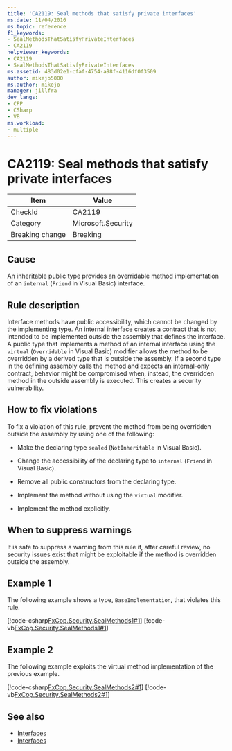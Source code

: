 ```yaml
---
title: 'CA2119: Seal methods that satisfy private interfaces'
ms.date: 11/04/2016
ms.topic: reference
f1_keywords:
- SealMethodsThatSatisfyPrivateInterfaces
- CA2119
helpviewer_keywords:
- CA2119
- SealMethodsThatSatisfyPrivateInterfaces
ms.assetid: 483d02e1-cfaf-4754-a98f-4116df0f3509
author: mikejo5000
ms.author: mikejo
manager: jillfra
dev_langs:
- CPP
- CSharp
- VB
ms.workload:
- multiple
---
```

# CA2119: Seal methods that satisfy private interfaces

|Item|Value|
|-|-|
|CheckId|CA2119|
|Category|Microsoft.Security|
|Breaking change|Breaking|

## Cause
An inheritable public type provides an overridable method implementation of an `internal` (`Friend` in Visual Basic) interface.

## Rule description
Interface methods have public accessibility, which cannot be changed by the implementing type. An internal interface creates a contract that is not intended to be implemented outside the assembly that defines the interface. A public type that implements a method of an internal interface using the `virtual` (`Overridable` in Visual Basic) modifier allows the method to be overridden by a derived type that is outside the assembly. If a second type in the defining assembly calls the method and expects an internal-only contract, behavior might be compromised when, instead, the overridden method in the outside assembly is executed. This creates a security vulnerability.

## How to fix violations
To fix a violation of this rule, prevent the method from being overridden outside the assembly by using one of the following:

- Make the declaring type `sealed` (`NotInheritable` in Visual Basic).

- Change the accessibility of the declaring type to `internal` (`Friend` in Visual Basic).

- Remove all public constructors from the declaring type.

- Implement the method without using the `virtual` modifier.

- Implement the method explicitly.

## When to suppress warnings
It is safe to suppress a warning from this rule if, after careful review, no security issues exist that might be exploitable if the method is overridden outside the assembly.

## Example 1
The following example shows a type, `BaseImplementation`, that violates this rule.

[!code-csharp[FxCop.Security.SealMethods1#1](../code-quality/codesnippet/CSharp/ca2119-seal-methods-that-satisfy-private-interfaces_1.cs)]
[!code-vb[FxCop.Security.SealMethods1#1](../code-quality/codesnippet/VisualBasic/ca2119-seal-methods-that-satisfy-private-interfaces_1.vb)]

## Example 2
The following example exploits the virtual method implementation of the previous example.

[!code-csharp[FxCop.Security.SealMethods2#1](../code-quality/codesnippet/CSharp/ca2119-seal-methods-that-satisfy-private-interfaces_2.cs)]
[!code-vb[FxCop.Security.SealMethods2#1](../code-quality/codesnippet/VisualBasic/ca2119-seal-methods-that-satisfy-private-interfaces_2.vb)]

## See also

- [Interfaces](/dotnet/csharp/programming-guide/interfaces/index)
- [Interfaces](/dotnet/visual-basic/programming-guide/language-features/interfaces/index)
